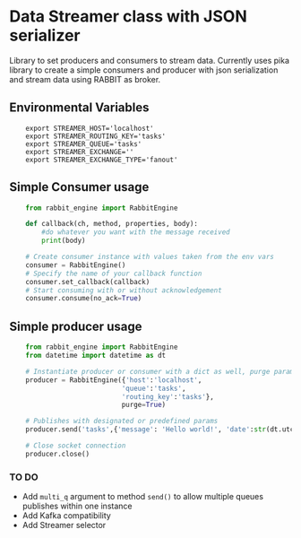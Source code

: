 # Data Streamer class with JSON serializer

Library to set producers and consumers to stream data.
Currently uses pika library to create a simple consumers and producer with json serialization and stream data using RABBIT as broker.

## Environmental Variables

```
	export STREAMER_HOST='localhost'
	export STREAMER_ROUTING_KEY='tasks'
	export STREAMER_QUEUE='tasks'
	export STREAMER_EXCHANGE=''
	export STREAMER_EXCHANGE_TYPE='fanout'
```

## Simple Consumer usage

```python 
	from rabbit_engine import RabbitEngine

	def callback(ch, method, properties, body):
		#do whatever you want with the message received
		print(body)

	# Create consumer instance with values taken from the env vars
	consumer = RabbitEngine()
	# Specify the name of your callback function
	consumer.set_callback(callback)
	# Start consuming with or without acknowledgement
	consumer.consume(no_ack=True)
```

## Simple producer usage

```python
	from rabbit_engine import RabbitEngine
	from datetime import datetime as dt

	# Instantiate producer or consumer with a dict as well, purge param clears the queue before publishing
	producer = RabbitEngine({'host':'localhost', 
							'queue':'tasks', 
							'routing_key':'tasks'},
							purge=True)

	# Publishes with designated or predefined params
	producer.send('tasks',{'message': 'Hello world!', 'date':str(dt.utcnow())})

	# Close socket connection
	producer.close()
```


### TO DO

* Add `multi_q` argument to method `send()` to allow multiple queues publishes within one instance
* Add Kafka compatibility
* Add Streamer selector
